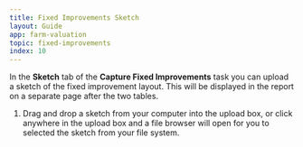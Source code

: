 ```yaml
---
title: Fixed Improvements Sketch
layout: Guide
app: farm-valuation
topic: fixed-improvements
index: 10
---
```


In the **Sketch** tab of the **Capture Fixed Improvements** task you can upload a sketch of the fixed improvement layout. This will be displayed in the report on a separate page after the two tables.

1. Drag and drop a sketch from your computer into the upload box, or click anywhere in the upload box and a file browser will open for you to selected the sketch from your file system.